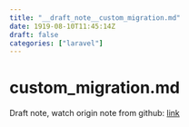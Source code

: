```yaml
---
title: "__draft_note__custom_migration.md"
date: 1919-08-10T11:45:14Z
draft: false
categories: ["laravel"]
---
```


# custom_migration.md

Draft note, watch origin note from github: [link](https://github.com/tinghaolai/just-random-note/blob/master/laravel/custom_migration.md)